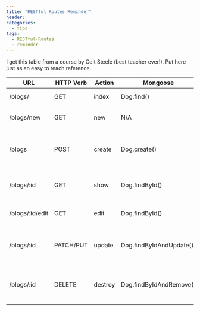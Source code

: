 ```yaml
---
title: "RESTful Routes Reminder"
header:
categories:
  - tips
tags:
  - RESTful-Routes  
  - reminder
---
```


I get this table from a course by Colt Steele (best teacher ever!). Put here just as an easy to reach reference.

| **URL** | **HTTP Verb** |  **Action**|**Mongoose**| **Purpose**|
|------------|-------------|------------|-----------|------------|
| /blogs/         | GET       | index  | Dog.find() | List all dogs|
| /blogs/new         | GET       | new   | N/A | Show a form to add dog|
| /blogs          | POST      | create   | Dog.create() | Create a new dog, then redirect somewhere |
| /blogs/:id      | GET       | show     | Dog.findById() | Show info about one specific dog |
| /blogs/:id/edit | GET       | edit     | Dog.findById() | Show edit form for one dog |
| /blogs/:id      | PATCH/PUT | update   | Dog.findByIdAndUpdate() | Update a specific dog then redirect somewhere |
| /blogs/:id      | DELETE    | destroy  | Dog.findByIdAndRemove() | Delete a specific dog then  redirect somewhere |